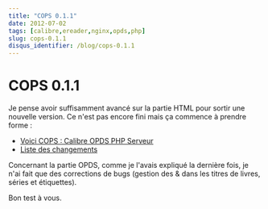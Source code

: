 ```yaml
---
title: "COPS 0.1.1"
date: 2012-07-02
tags: [calibre,ereader,nginx,opds,php]
slug: cops-0.1.1
disqus_identifier: /blog/cops-0.1.1
---
```

# COPS 0.1.1

Je pense avoir suffisamment avancé sur la partie HTML pour sortir une nouvelle version. Ce n'est pas encore fini mais ça commence à prendre forme :

* [Voici COPS : Calibre OPDS PHP Serveur](/fr/projects/calibre-opds-php-server)
* [Liste des changements](https://github.com/seblucas/cops/blob/master/CHANGELOG)

Concernant la partie OPDS, comme je l'avais expliqué la dernière fois, je n'ai fait que des corrections de bugs (gestion des & dans les titres de livres, séries et étiquettes).

Bon test à vous.



